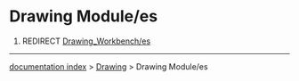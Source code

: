 # Drawing Module/es
1.  REDIRECT [Drawing\_Workbench/es](Drawing_Workbench/es.md)

---
[documentation index](../README.md) > [Drawing](Drawing_Workbench.md) > Drawing Module/es

